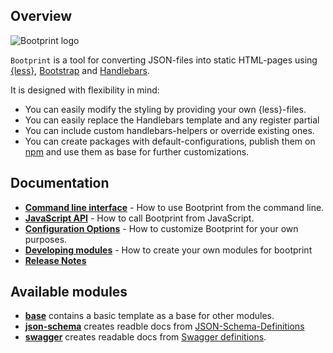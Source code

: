 ## Overview

![Bootprint logo](http://nknapp.github.io/bootprint/img/bootprint.svg)

`Bootprint` is a tool for converting JSON-files into static HTML-pages using [{less}](http://lesscss.org),
[Bootstrap](http://getbootstrap.com) and [Handlebars](http://handlebarsjs.com).

It is designed with flexibility in mind:

* You can easily modify the styling by providing your own {less}-files.
* You can easily replace the Handlebars template and any register partial
* You can include custom handlebars-helpers or override existing ones.
* You can create packages with default-configurations, publish them on [npm](http://npmjs.org)
  and use them as base for further customizations.

## Documentation

* **[Command line interface](doc/cli.md)** - How to use Bootprint from the command line.
* **[JavaScript API](doc/jsapi.md)** - How to call Bootprint from JavaScript.
* **[Configuration Options](doc/config.md)** - How to customize Bootprint for your own purposes.
* **[Developing modules](doc/modules.md)** - How to create your own modules for bootprint
* **[Release Notes](doc/releases.md)**

## Available modules

* **[base](https://npmjs.org/package/bootprint-base)** contains a basic template
  as a base for other modules.
* **[json-schema](https://npmjs.org/package/bootprint-json-schema)** creates readble docs from
  [JSON-Schema-Definitions](http://www.json-schema.org)
* **[swagger](https://npmjs.org/package/bootprint-swagger)** creates readable docs from
  [Swagger definitions](http://swagger.io).







